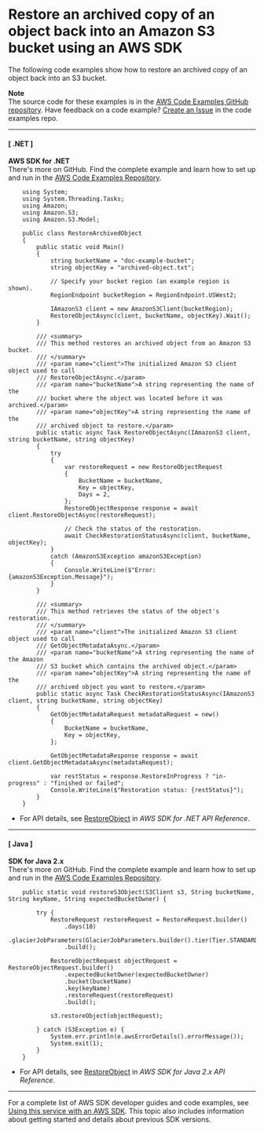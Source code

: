 # Restore an archived copy of an object back into an Amazon S3 bucket using an AWS SDK<a name="example_s3_RestoreObject_section"></a>

The following code examples show how to restore an archived copy of an object back into an S3 bucket\.

**Note**  
The source code for these examples is in the [AWS Code Examples GitHub repository](https://github.com/awsdocs/aws-doc-sdk-examples)\. Have feedback on a code example? [Create an Issue](https://github.com/awsdocs/aws-doc-sdk-examples/issues/new/choose) in the code examples repo\. 

------
#### [ \.NET ]

**AWS SDK for \.NET**  
 There's more on GitHub\. Find the complete example and learn how to set up and run in the [AWS Code Examples Repository](https://github.com/awsdocs/aws-doc-sdk-examples/tree/main/dotnetv3/S3#code-examples)\. 
  

```
    using System;
    using System.Threading.Tasks;
    using Amazon;
    using Amazon.S3;
    using Amazon.S3.Model;

    public class RestoreArchivedObject
    {
        public static void Main()
        {
            string bucketName = "doc-example-bucket";
            string objectKey = "archived-object.txt";

            // Specify your bucket region (an example region is shown).
            RegionEndpoint bucketRegion = RegionEndpoint.USWest2;

            IAmazonS3 client = new AmazonS3Client(bucketRegion);
            RestoreObjectAsync(client, bucketName, objectKey).Wait();
        }

        /// <summary>
        /// This method restores an archived object from an Amazon S3 bucket.
        /// </summary>
        /// <param name="client">The initialized Amazon S3 client object used to call
        /// RestoreObjectAsync.</param>
        /// <param name="bucketName">A string representing the name of the
        /// bucket where the object was located before it was archived.</param>
        /// <param name="objectKey">A string representing the name of the
        /// archived object to restore.</param>
        public static async Task RestoreObjectAsync(IAmazonS3 client, string bucketName, string objectKey)
        {
            try
            {
                var restoreRequest = new RestoreObjectRequest
                {
                    BucketName = bucketName,
                    Key = objectKey,
                    Days = 2,
                };
                RestoreObjectResponse response = await client.RestoreObjectAsync(restoreRequest);

                // Check the status of the restoration.
                await CheckRestorationStatusAsync(client, bucketName, objectKey);
            }
            catch (AmazonS3Exception amazonS3Exception)
            {
                Console.WriteLine($"Error: {amazonS3Exception.Message}");
            }
        }

        /// <summary>
        /// This method retrieves the status of the object's restoration.
        /// </summary>
        /// <param name="client">The initialized Amazon S3 client object used to call
        /// GetObjectMetadataAsync.</param>
        /// <param name="bucketName">A string representing the name of the Amazon
        /// S3 bucket which contains the archived object.</param>
        /// <param name="objectKey">A string representing the name of the
        /// archived object you want to restore.</param>
        public static async Task CheckRestorationStatusAsync(IAmazonS3 client, string bucketName, string objectKey)
        {
            GetObjectMetadataRequest metadataRequest = new()
            {
                BucketName = bucketName,
                Key = objectKey,
            };

            GetObjectMetadataResponse response = await client.GetObjectMetadataAsync(metadataRequest);

            var restStatus = response.RestoreInProgress ? "in-progress" : "finished or failed";
            Console.WriteLine($"Restoration status: {restStatus}");
        }
    }
```
+  For API details, see [RestoreObject](https://docs.aws.amazon.com/goto/DotNetSDKV3/s3-2006-03-01/RestoreObject) in *AWS SDK for \.NET API Reference*\. 

------
#### [ Java ]

**SDK for Java 2\.x**  
 There's more on GitHub\. Find the complete example and learn how to set up and run in the [AWS Code Examples Repository](https://github.com/awsdocs/aws-doc-sdk-examples/tree/main/javav2/example_code/s3#readme)\. 
  

```
    public static void restoreS3Object(S3Client s3, String bucketName, String keyName, String expectedBucketOwner) {

        try {
            RestoreRequest restoreRequest = RestoreRequest.builder()
                .days(10)
                .glacierJobParameters(GlacierJobParameters.builder().tier(Tier.STANDARD).build())
                .build();

            RestoreObjectRequest objectRequest = RestoreObjectRequest.builder()
                .expectedBucketOwner(expectedBucketOwner)
                .bucket(bucketName)
                .key(keyName)
                .restoreRequest(restoreRequest)
                .build();

            s3.restoreObject(objectRequest);

        } catch (S3Exception e) {
            System.err.println(e.awsErrorDetails().errorMessage());
            System.exit(1);
        }
    }
```
+  For API details, see [RestoreObject](https://docs.aws.amazon.com/goto/SdkForJavaV2/s3-2006-03-01/RestoreObject) in *AWS SDK for Java 2\.x API Reference*\. 

------

For a complete list of AWS SDK developer guides and code examples, see [Using this service with an AWS SDK](UsingAWSSDK.md#sdk-general-information-section)\. This topic also includes information about getting started and details about previous SDK versions\.